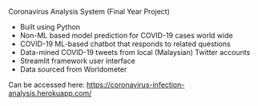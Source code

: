 Coronavirus Analysis System (Final Year Project)
  - Built using Python
  - Non-ML based model prediction for COVID-19 cases world wide
  - COVID-19 ML-based chatbot that responds to related questions
  - Data-mined COVID-19 tweets from local (Malaysian) Twitter accounts
  - Streamlit framework user interface
  - Data sourced from Worldometer

Can be accessed here:
https://coronavirus-infection-analysis.herokuapp.com/
